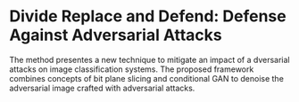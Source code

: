 # Divide Replace and Defend: Defense Against Adversarial Attacks
The method presentes a new technique to mitigate an impact of a dversarial attacks on image classification systems. The proposed framework combines concepts of bit plane slicing and conditional GAN to denoise the adversarial image crafted with adversarial attacks. 
